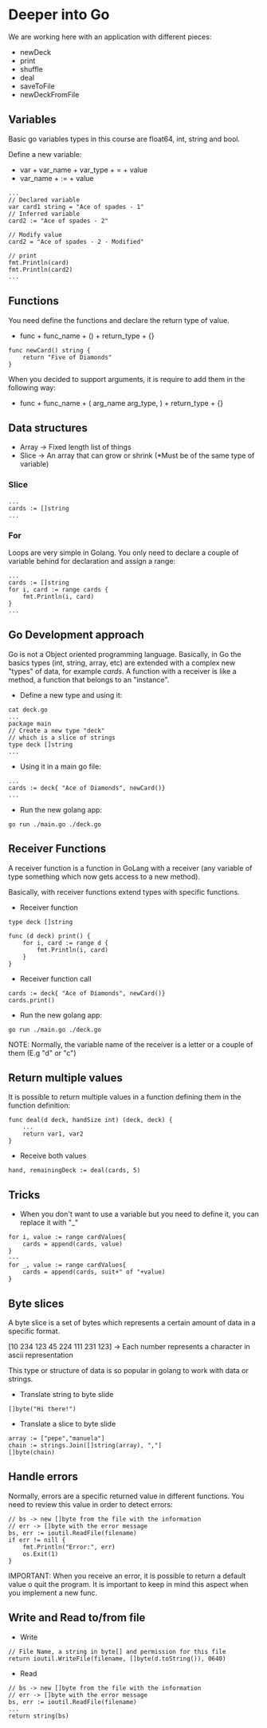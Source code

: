 # Deeper into Go

We are working here with an application with different pieces:

- newDeck
- print
- shuffle
- deal
- saveToFile
- newDeckFromFile

## Variables

Basic go variables types in this course are float64, int, string and bool.

Define a new variable:

- var + var_name + var_type + = + value
- var_name + := + value

```$bash
...
// Declared variable
var card1 string = "Ace of spades - 1"
// Inferred variable
card2 := "Ace of spades - 2"

// Modify value
card2 = "Ace of spades - 2 - Modified"

// print
fmt.Println(card)
fmt.Println(card2)
...
```

## Functions

You need define the functions and declare the return type of value.

- func + func_name + () + return_type + {}

```$bash
func newCard() string {
    return "Five of Diamonds"
}
```

When you decided to support arguments, it is require to add them in the following way:

- func + func_name + ( arg_name arg_type, ) + return_type + {}

## Data structures

- Array -> Fixed length list of things
- Slice -> An array that can grow or shrink (*Must be of the same type of variable)

### Slice

```$bash
...
cards := []string
...
```

### For

Loops are very simple in Golang. You only need to declare a couple of variable behind for declaration and assign a range:

```$bash
...
cards := []string
for i, card := range cards {
    fmt.Println(i, card)
}
...
```

## Go Development approach

Go is not a Object oriented programming language. Basically, in Go the basics types (int, string, array, etc) are extended with a complex new "types" of data, for example _cards_. A function with a receiver is like a method, a function that belongs to an "instance".

- Define a new type and using it:

```$bash
cat deck.go
...
package main
// Create a new type "deck"
// which is a slice of strings
type deck []string
...
```

- Using it in a main go file:

```$bash
...
cards := deck{ "Ace of Diamonds", newCard()}
...
```

- Run the new golang app:

```$bash
go run ./main.go ./deck.go
```

## Receiver Functions

A receiver function is a function in GoLang with a receiver (any variable of type something which now gets access to a new method).

Basically, with receiver functions extend types with specific functions.

- Receiver function

```$bash
type deck []string

func (d deck) print() { 
    for i, card := range d {
        fmt.Println(i, card)
    }
}
```

- Receiver function call

```$bash
cards := deck{ "Ace of Diamonds", newCard()}
cards.print()
```

- Run the new golang app:

```$bash
go run ./main.go ./deck.go
```

NOTE: Normally, the variable name of the receiver is a letter or a couple of them (E.g "d" or "c")

## Return multiple values

It is possible to return multiple values in a function defining them in the function definition:

```$bash
func deal(d deck, handSize int) (deck, deck) {
    ...
    return var1, var2
}
```

- Receive both values

```$bash
hand, remainingDeck := deal(cards, 5)
```

## Tricks

- When you don't want to use a variable but you need to define it, you can replace it with "_"

```$bash
for i, value := range cardValues{
    cards = append(cards, value)
}
---
for _, value := range cardValues{
    cards = append(cards, suit+" of "+value)
}
```

## Byte slices

A byte slice is a set of bytes which represents a certain amount of data in a specific format.

[10 234 123 45 224 111 231 123] -> Each number represents a character in ascii representation

This type or structure of data is so popular in golang to work with data or strings.

- Translate string to byte slide

```$bash
[]byte("Hi there!")
```

- Translate a slice to byte slide

```$bash
array := ["pepe","manuela"]
chain := strings.Join([]string(array), ","]
[]byte(chain)
```

## Handle errors

Normally, errors are a specific returned value in different functions. You need to review this value in order to detect errors:

```$bash
// bs -> new []byte from the file with the information
// err -> []byte with the error message
bs, err := ioutil.ReadFile(filename)
if err != nill {
    fmt.Println("Error:", err)
    os.Exit(1)
}
```

IMPORTANT: When you receive an error, it is possible to return a default value o quit the program. It is important to keep in mind this aspect when you implement a new func.

## Write and Read to/from file

- Write

```$bash
// File Name, a string in byte[] and permission for this file
return ioutil.WriteFile(filename, []byte(d.toString()), 0640)
```

- Read

```$bash
// bs -> new []byte from the file with the information
// err -> []byte with the error message
bs, err := ioutil.ReadFile(filename)
...
return string(bs)
```
